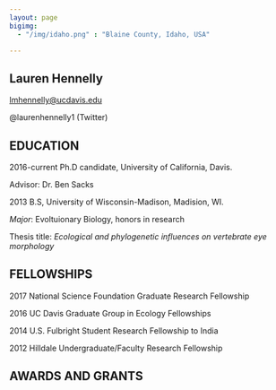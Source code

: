 ```yaml
---
layout: page
bigimg:
  - "/img/idaho.png" : "Blaine County, Idaho, USA"

---
```


## **Lauren Hennelly**

lmhennelly@ucdavis.edu

@laurenhennelly1 (Twitter)

## **EDUCATION**

2016-current   Ph.D candidate, University of California, Davis. 

Advisor: Dr. Ben Sacks 

2013 B.S, University of Wisconsin-Madison, Madision, WI. 

*Major*: Evoltuionary Biology, honors in research

Thesis title: *Ecological and phylogenetic influences on vertebrate eye morphology*

## **FELLOWSHIPS**

2017  National Science Foundation Graduate Research Fellowship

2016  UC Davis Graduate Group in Ecology Fellowships

2014  U.S. Fulbright Student Research Fellowship to India

2012  Hilldale Undergraduate/Faculty Research Fellowship

## **AWARDS AND GRANTS**

